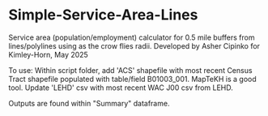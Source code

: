# Simple-Service-Area-Lines
Service area (population/employment) calculator for 0.5 mile buffers from lines/polylines using as the crow flies radii.
Developed by Asher Cipinko for Kimley-Horn, May 2025

To use:
 Within script folder, add 'ACS' shapefile with most recent Census Tract shapefile populated with table/field B01003_001. MapTeKH is a good tool.
 Update 'LEHD' csv with most recent WAC J00 csv from LEHD.

 Outputs are found within "Summary" dataframe.
